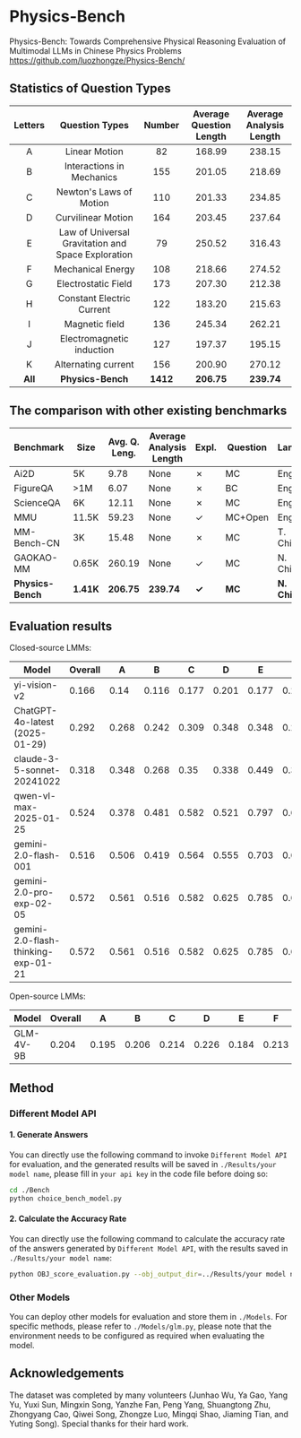 # Physics-Bench

Physics-Bench: Towards Comprehensive Physical Reasoning Evaluation of Multimodal LLMs in Chinese Physics Problems
https://github.com/luozhongze/Physics-Bench/

## Statistics of Question Types

| Letters     | Question Types              | Number     | Average Question Length     | Average Analysis Length     |
| :-----: | :----------------: | :-----: | :-----: | :-----: |
| A       | Linear Motion      | 82       | 168.99       | 238.15       |
| B       | Interactions in Mechanics   | 155       | 201.05       | 218.69       |
| C       | Newton's Laws of Motion   | 110       | 201.33       | 234.85       |
| D       | Curvilinear Motion   | 164       | 203.45       | 237.64       |
| E       | Law of Universal Gravitation and Space Exploration   | 79       | 250.52       | 316.43       |
| F       | Mechanical Energy   | 108       | 218.66       | 274.52       |
| G       | Electrostatic Field   | 173       | 207.30       | 212.38       |
| H       | Constant Electric Current   | 122       | 183.20       | 215.63       |
| I       | Magnetic field   | 136       | 245.34       | 262.21       |
| J       | Electromagnetic induction   | 127       | 197.37       | 195.15       |
| K       | Alternating current   | 156       | 200.90       | 270.12       |
| **All**       | **Physics-Bench**   | **1412**       | **206.75**       | **239.74**       |

## The comparison with other existing benchmarks

| Benchmark       | Size   | Avg. Q. Leng. | Average Analysis Length     | Expl. | Question     | Lang.  |
| --------------- | ------ | ------------- | ------------- | ----- | ------------ | ------ |
| Ai2D            | 5K     | 9.78          | None | ✗     | MC           | Eng.   |
| FigureQA        | >1M    | 6.07          | None | ✗     | BC           | Eng.   |
| ScienceQA       | 6K     | 12.11         | None | ✗     | MC           | Eng.   |
| MMU             | 11.5K  | 59.23         | None | ✓     | MC+Open      | Eng.   |
| MM-Bench-CN     | 3K     | 15.48         | None | ✗     | MC           | T. Chi |
| GAOKAO-MM       | 0.65K  | 260.19        | None | ✓     | MC           | N. Chi |
| **Physics-Bench**      | **1.41K**  | **206.75**        | **239.74** | **✓**     | **MC**           | **N. Chi** |

## Evaluation results

Closed-source LMMs:

| Model             | Overall   | A     | B     | C     | D     | E     | F     | G     | H     | I     | J     | K     |
| --------------------------- | ----- | ----- | ----- | ----- | ----- | ----- | ----- | ----- | ----- | ----- | ----- | ----- |
| yi-vision-v2  | 0.166 | 0.14 | 0.116 | 0.177 | 0.201 | 0.177 | 0.204 | 0.116  | 0.238 | 0.202 | 0.177  | 0.115 |
| ChatGPT-4o-latest (2025-01-29)  | 0.292 | 0.268 | 0.242 | 0.309 | 0.348 | 0.348 | 0.292 | 0.199  | 0.361 | 0.324 | 0.276  | 0.288 |
| claude-3-5-sonnet-20241022  | 0.318 | 0.348 | 0.268 | 0.35 | 0.338 | 0.449 | 0.37 | 0.249  | 0.389 | 0.283 | 0.291  | 0.276 |
| qwen-vl-max-2025-01-25      | 0.524 | 0.378 | 0.481 | 0.582 | 0.521 | 0.797 | 0.681 | 0.39  | 0.574 | 0.485 | 0.48  | 0.542 |
| gemini-2.0-flash-001        | 0.516 | 0.506 | 0.419 | 0.564 | 0.555 | 0.703 | 0.62  | 0.425 | 0.57  | 0.5   | 0.488 | 0.474 |
| gemini-2.0-pro-exp-02-05    | 0.572 | 0.561 | 0.516 | 0.582 | 0.625 | 0.785 | 0.639 | 0.488  | 0.635 | 0.526 | 0.52  | 0.542 |
| gemini-2.0-flash-thinking-exp-01-21    | 0.572 | 0.561 | 0.516 | 0.582 | 0.625 | 0.785 | 0.639 | 0.488  | 0.635 | 0.526 | 0.52  | 0.542 |

Open-source LMMs:

| Model             | Overall   | A     | B     | C     | D     | E     | F     | G     | H     | I     | J     | K     |
| --------------------------- | ----- | ----- | ----- | ----- | ----- | ----- | ----- | ----- | ----- | ----- | ----- | ----- |
| GLM-4V-9B         | 0.204 | 0.195 | 0.206 | 0.214 | 0.226 | 0.184 | 0.213 | 0.199  | 0.193 | 0.176 | 0.256  | 0.173 |

## Method

### Different Model API

#### 1. Generate Answers

You can directly use the following command to invoke `Different Model API` for evaluation, and the generated results will be saved in `./Results/your model name`, please fill in `your api key` in the code file before doing so:

```bash
cd ./Bench
python choice_bench_model.py
```

#### 2. Calculate the Accuracy Rate

You can directly use the following command to calculate the accuracy rate of the answers generated by `Different Model API`, with the results saved in `./Results/your model name`:

```bash
python OBJ_score_evaluation.py --obj_output_dir=../Results/your model name
```

### Other Models

You can deploy other models for evaluation and store them in `./Models`. For specific methods, please refer to `./Models/glm.py`, please note that the environment needs to be configured as required when evaluating the model.

## Acknowledgements

The dataset was completed by many volunteers (Junhao Wu, Ya Gao, Yang Yu, Yuxi Sun, Mingxin Song, Yanzhe Fan, Peng Yang, Shuangtong Zhu, Zhongyang Cao, Qiwei Song, Zhongze Luo, Mingqi Shao, Jiaming Tian, and Yuting Song). Special thanks for their hard work.
